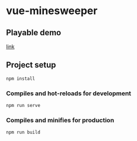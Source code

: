 # vue-minesweeper

## Playable demo

[link](https://holubj.github.io/vue-minesweeper/)

## Project setup

```
npm install
```

### Compiles and hot-reloads for development

```
npm run serve
```

### Compiles and minifies for production

```
npm run build
```
